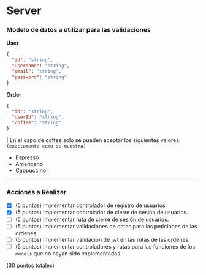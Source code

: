 # Server

### Modelo de datos a utilizar para las validaciones

**User**

```json
{
  "id": "string",
  "username": "string",
  "email": "string",
  "password": "string"
}
```

**Order**

```json
{
  "id": "string",
  "userId": "string",
  "coffee": "string"
}
```

| En el capo de coffee solo se pueden aceptar los siguientes valores:
`(exactamente como se muestra)`

- Espresso
- Americano
- Cappuccino

---

### Acciones a Realizar

- [x] (5 puntos) Implementar controlador de registro de usuarios.
- [x] (5 puntos) Implementar controlador de cierre de sesión de usuarios.
- [ ] (5 puntos) Implementar ruta de cierre de sesión de usuarios.
- [ ] (5 puntos) Implementar validaciones de datos para las peticiones de las ordenes
- [ ] (5 puntos) Implementar validación de jwt en las rutas de las ordenes.
- [ ] (5 puntos) Implementar controladores y rutas para las funciones de los `models` que no hayan sido implementadas.

(30 puntos totales)
